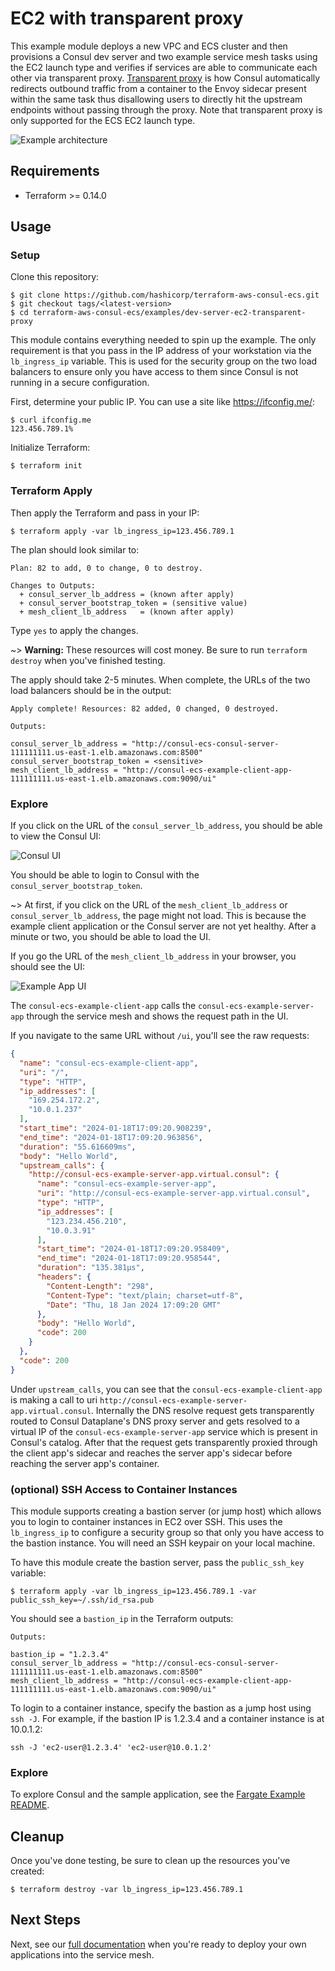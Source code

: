 # EC2 with transparent proxy

This example module deploys a new VPC and ECS cluster and then provisions
a Consul dev server and two example service mesh tasks using the EC2 launch type and verifies if services are able to communicate each other via transparent proxy. [Transparent proxy](https://developer.hashicorp.com/consul/docs/k8s/connect/transparent-proxy) is how Consul automatically redirects outbound traffic from a container to the Envoy sidecar present within the same task thus disallowing users to directly hit the upstream endpoints without passing through the proxy. Note that transparent proxy is only supported for the ECS EC2 launch type.

![Example architecture](https://github.com/hashicorp/terraform-aws-consul-ecs/blob/main/_docs/dev-server-ec2.png?raw=true)

## Requirements

* Terraform >= 0.14.0

## Usage

### Setup

Clone this repository:

```console
$ git clone https://github.com/hashicorp/terraform-aws-consul-ecs.git
$ git checkout tags/<latest-version>
$ cd terraform-aws-consul-ecs/examples/dev-server-ec2-transparent-proxy
```

This module contains everything needed to spin up the example. The only
requirement is that you pass in the IP address of your workstation via the `lb_ingress_ip`
variable. This is used for the security group on the two load balancers to ensure
only you have access to them since Consul is not running in a secure configuration.

First, determine your public IP. You can use a site like https://ifconfig.me/:

```console
$ curl ifconfig.me
123.456.789.1%
```

Initialize Terraform:

```console
$ terraform init
```

### Terraform Apply

Then apply the Terraform and pass in your IP:

```console
$ terraform apply -var lb_ingress_ip=123.456.789.1
```

The plan should look similar to:

```shell
Plan: 82 to add, 0 to change, 0 to destroy.

Changes to Outputs:
  + consul_server_lb_address = (known after apply)
  + consul_server_bootstrap_token = (sensitive value)
  + mesh_client_lb_address   = (known after apply)
```

Type `yes` to apply the changes.

~> **Warning:** These resources will cost money. Be sure to run `terraform destroy`
   when you've finished testing.

The apply should take 2-5 minutes. When complete, the URLs of the two load
balancers should be in the output:

```shell
Apply complete! Resources: 82 added, 0 changed, 0 destroyed.

Outputs:

consul_server_lb_address = "http://consul-ecs-consul-server-111111111.us-east-1.elb.amazonaws.com:8500"
consul_server_bootstrap_token = <sensitive>
mesh_client_lb_address = "http://consul-ecs-example-client-app-111111111.us-east-1.elb.amazonaws.com:9090/ui"
```

### Explore

If you click on the URL of the `consul_server_lb_address`, you should be able
to view the Consul UI:

![Consul UI](https://github.com/hashicorp/terraform-aws-consul-ecs/blob/main/_docs/consul-ui.png?raw=true)

You should be able to login to Consul with the `consul_server_bootstrap_token`.

~> At first, if you click on the URL of the `mesh_client_lb_address` or `consul_server_lb_address`,
the page might not load.
This is because the example client application or the Consul server are not yet healthy. After
a minute or two, you should be able to load the UI.

If you go the URL of the `mesh_client_lb_address` in your browser, you should see the UI:

![Example App UI](https://github.com/hashicorp/terraform-aws-consul-ecs/blob/main/_docs/ec2-transparent-proxy-ui.png?raw=true)

The `consul-ecs-example-client-app` calls the `consul-ecs-example-server-app` through the service mesh
and shows the request path in the UI.

If you navigate to the same URL without `/ui`, you'll see the raw requests:

```json
{
  "name": "consul-ecs-example-client-app",
  "uri": "/",
  "type": "HTTP",
  "ip_addresses": [
    "169.254.172.2",
    "10.0.1.237"
  ],
  "start_time": "2024-01-18T17:09:20.908239",
  "end_time": "2024-01-18T17:09:20.963856",
  "duration": "55.616609ms",
  "body": "Hello World",
  "upstream_calls": {
    "http://consul-ecs-example-server-app.virtual.consul": {
      "name": "consul-ecs-example-server-app",
      "uri": "http://consul-ecs-example-server-app.virtual.consul",
      "type": "HTTP",
      "ip_addresses": [
        "123.234.456.210",
        "10.0.3.91"
      ],
      "start_time": "2024-01-18T17:09:20.958409",
      "end_time": "2024-01-18T17:09:20.958544",
      "duration": "135.381µs",
      "headers": {
        "Content-Length": "298",
        "Content-Type": "text/plain; charset=utf-8",
        "Date": "Thu, 18 Jan 2024 17:09:20 GMT"
      },
      "body": "Hello World",
      "code": 200
    }
  },
  "code": 200
}
```

Under `upstream_calls`, you can see that the `consul-ecs-example-client-app` is making
a call to uri `http://consul-ecs-example-server-app.virtual.consul`. Internally the DNS resolve request gets transparently routed to Consul Dataplane's DNS proxy server and gets resolved to a virtual IP of the `consul-ecs-example-server-app` service which is present in Consul's catalog. After that the request gets transparently proxied through the client app's sidecar and reaches the server app's sidecar before reaching the server app's container.

### (optional) SSH Access to Container Instances

This module supports creating a bastion server (or jump host) which allows you 
to login to container instances in EC2 over SSH. This uses the `lb_ingress_ip` to 
configure a security group so that only you have access to the bastion instance.
You will need an SSH keypair on your local machine.

To have this module create the bastion server, pass the `public_ssh_key` variable:

```console
$ terraform apply -var lb_ingress_ip=123.456.789.1 -var public_ssh_key=~/.ssh/id_rsa.pub
```

You should see a `bastion_ip` in the Terraform outputs:

```shell
Outputs:

bastion_ip = "1.2.3.4"
consul_server_lb_address = "http://consul-ecs-consul-server-111111111.us-east-1.elb.amazonaws.com:8500"
mesh_client_lb_address = "http://consul-ecs-example-client-app-111111111.us-east-1.elb.amazonaws.com:9090/ui"
```

To login to a container instance, specify the bastion as a jump host using `ssh -J`.
For example, if the bastion IP is 1.2.3.4 and a container instance is at 10.0.1.2:

```shell
ssh -J 'ec2-user@1.2.3.4' 'ec2-user@10.0.1.2'
```

### Explore

To explore Consul and the sample application, see the [Fargate Example README](https://github.com/hashicorp/terraform-aws-consul-ecs/blob/main/examples/dev-server-fargate/README.md#explore).

## Cleanup

Once you've done testing, be sure to clean up the resources you've created:

```console
$ terraform destroy -var lb_ingress_ip=123.456.789.1
```

## Next Steps

Next, see our [full documentation](https://www.consul.io/docs/ecs) when you're ready to deploy your own applications
into the service mesh.
